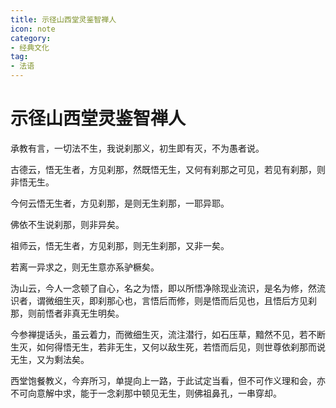 ```yaml
---
title: 示径山西堂灵鉴智禅人
icon: note
category:
- 经典文化
tag:
- 法语
---
```


# 示径山西堂灵鉴智禅人

承教有言，一切法不生，我说刹那义，初生即有灭，不为愚者说。

古德云，悟无生者，方见刹那，然既悟无生，又何有刹那之可见，若见有刹那，则非悟无生。

今何云悟无生者，方见刹那，是则无生刹那，一耶异耶。

佛依不生说刹那，则非异矣。

祖师云，悟无生者，方见刹那，则无生刹那，又非一矣。

若离一异求之，则无生意亦系驴橛矣。

沩山云，今人一念顿了自心，名之为悟，即以所悟净除现业流识，是名为修，然流识者，谓微细生灭，即刹那心也，言悟后而修，则是悟而后见也，且悟后方见刹那，则前悟者非真无生明矣。

今参禅提话头，虽云着力，而微细生灭，流注潜行，如石压草，黯然不见，若不断生灭，如何得悟无生，若非无生，又何以敌生死，若悟而后见，则世尊依刹那而说无生，又为剩法矣。

西堂饱餐教义，今弃所习，单提向上一路，于此试定当看，但不可作义理和会，亦不可向意解中求，能于一念刹那中顿见无生，则佛祖鼻孔，一串穿却。
